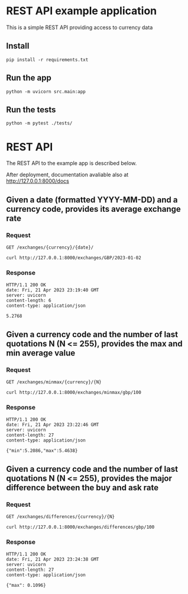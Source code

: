 # REST API example application

This is a simple REST API providing access to currency data


## Install

    pip install -r requirements.txt

## Run the app

    python -m uvicorn src.main:app

## Run the tests

    python -m pytest ./tests/

# REST API

The REST API to the example app is described below.

After deployment, documentation avaliable also at http://127.0.0.1:8000/docs

## Given a date (formatted YYYY-MM-DD) and a currency code, provides its average exchange rate

### Request

`GET /exchanges/{currency}/{date}/`

    curl http://127.0.0.1:8000/exchanges/GBP/2023-01-02

### Response

    HTTP/1.1 200 OK
    date: Fri, 21 Apr 2023 23:19:40 GMT
    server: uvicorn
    content-length: 6
    content-type: application/json

    5.2768

## Given a currency code and the number of last quotations N (N <= 255), provides the max and min average value 

### Request

`GET /exchanges/minmax/{currency}/{N}`

    curl http://127.0.0.1:8000/exchanges/minmax/gbp/100

### Response

    HTTP/1.1 200 OK
    date: Fri, 21 Apr 2023 23:22:46 GMT
    server: uvicorn
    content-length: 27
    content-type: application/json

    {"min":5.2086,"max":5.4638}

## Given a currency code and the number of last quotations N (N <= 255), provides the major difference between the buy and ask rate

### Request

`GET /exchanges/differences/{currency}/{N}`

    curl http://127.0.0.1:8000/exchanges/differences/gbp/100

### Response

    HTTP/1.1 200 OK
    date: Fri, 21 Apr 2023 23:24:38 GMT
    server: uvicorn
    content-length: 27
    content-type: application/json

    {"max": 0.1096}
